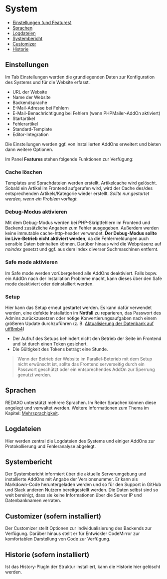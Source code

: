 # System

* [Einstellungen (und Features)](#settings)
* [Sprachen](#lang)
* [Logdateien](#log)
* [Systembericht](#bericht)
* [Customizer](#custom)
* [Historie](#historie)

<a name="settings"></a>

## Einstellungen

Im Tab Einstellungen werden die grundlegenden Daten zur Konfiguration des Systems und für die Website erfasst.

* URL der Website
* Name der Website
* Backendsprache
* E-Mail-Adresse bei Fehlern
* E-Mail-Benachrichtigung bei Fehlern (wenn PHPMailer-AddOn aktiviert)
* Startartikel
* Fehlerartikel
* Standard-Template
* Editor-Integration

Die Einstellungen werden ggf. von installierten AddOns erweitert und bieten dann weitere Optionen.

Im Panel **Features** stehen folgende Funktionen zur Verfügung:

### Cache löschen

Templates und Sprachdateien werden erstellt, Artikelcache wird gelöscht. Sobald ein Artikel im Frontend aufgerufen wird, wird der Cache des/des entsprechenden Artikels/Kategorie wieder erstellt.
*Sollte nur gestartet werden, wenn ein Problem vorliegt.*

### Debug-Modus aktivieren

Mit dem Debug-Modus werden bei PHP-Skriptfehlern im Frontend und Backend zusätzliche Angaben zum Fehler ausgegeben. Außerdem werden keine immutable cache-http-header verwendet. **Der Debug-Modus sollte im Live-Betrieb nicht aktiviert werden**, da die Fehlermeldungen auch sensible Daten beinhalten können. Darüber hinaus wird die Webpräsenz auf *noindex* gesetzt und ggf. aus dem Index diverser Suchmaschinen entfernt.   

### Safe mode aktivieren

Im Safe mode werden vorübergehend alle AddOns deaktiviert. Falls bspw. ein AddOn nach der Installation Probleme macht, kann dieses über den Safe mode deaktiviert oder deinstalliert werden.

### Setup

Hier kann das Setup erneut gestartet werden. Es kann dafür verwendet werden, eine defekte Installation im **Notfall** zu reparieren, das Passwort des Admins zurückzusetzen oder nötige Konvertierungsaufgaben nach einem größeren Update durchzuführen (z. B. [Aktualisierung der Datenbank auf utf8mb4](/{{path}}/{{version}}/aktualisierung#utf8mb4))

- Der Aufruf des Setups behindert nicht den Betrieb der Seite im Frontend und ist durch einen Token gesichert. 
- Die Gültigkeit des Tokens beträgt eine Stunde. 

> Wenn der Betrieb der Website im Parallel-Beterieb mit dem Setup nicht erwünscht ist, sollte das Frontend serverseitig durch ein Passwort geschützt oder ein entsprechendes AddOn zur Sperrung genutzt werden. 

<a name="lang"></a>

## Sprachen

REDAXO unterstützt mehrere Sprachen. Im Reiter Sprachen können diese angelegt und verwaltet werden. Weitere Informationen zum Thema im Kapitel: [Mehrsprachigkeit](/{{path}}/{{version}}/mehrsprachigkeit).

<a name="log"></a>

## Logdateien

Hier werden zentral die Logdateien des Systems und einiger AddOns zur Protokollierung und Fehleranalyse abgelegt.

<a name="bericht"></a>

## Systembericht

Der Systembericht informiert über die aktuelle Serverumgebung und installierte AddOns mit Angabe der Versionsnummer. Er kann als Markdown-Code heruntergeladen werden und so für den Support in GitHub und Slack anderen Nutzern bereitgestellt werden. Die Daten selbst sind so weit bereinigt, dass sie keine Informationen über die Server IP und Datenbanknamen verraten.

<a name="custom"></a>

## Customizer (sofern installiert)

Der Customizer stellt Optionen zur Individualisierung des Backends zur Verfügung. Darüber hinaus stellt er für Entwickler CodeMirror zur komfortablen Darstellung von Code zur Verfügung.

<a name="historie"></a>

## Historie (sofern installiert)

Ist das History-PlugIn der Struktur installiert, kann die Historie hier gelöscht werden.

